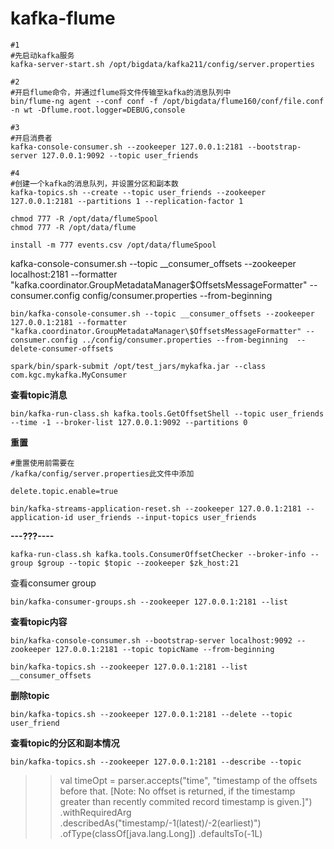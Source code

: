 # kafka-flume

```shell
#1
#先启动kafka服务
kafka-server-start.sh /opt/bigdata/kafka211/config/server.properties

```

```shell
#2
#开启flume命令，并通过flume将文件传输至kafka的消息队列中
bin/flume-ng agent --conf conf -f /opt/bigdata/flume160/conf/file.conf -n wt -Dflume.root.logger=DEBUG,console

```

```shell
#3
#开启消费者
kafka-console-consumer.sh --zookeeper 127.0.0.1:2181 --bootstrap-server 127.0.0.1:9092 --topic user_friends
```

```shell
#4
#创建一个kafka的消息队列，并设置分区和副本数
kafka-topics.sh --create --topic user_friends --zookeeper 127.0.0.1:2181 --partitions 1 --replication-factor 1

```

```shell
chmod 777 -R /opt/data/flumeSpool
chmod 777 -R /opt/data/flume
```

```shell
install -m 777 events.csv /opt/data/flumeSpool
```



kafka-console-consumer.sh --topic __consumer_offsets --zookeeper localhost:2181 --formatter "kafka.coordinator.GroupMetadataManager\$OffsetsMessageFormatter" --consumer.config config/consumer.properties --from-beginning


```shell
bin/kafka-console-consumer.sh --topic __consumer_offsets --zookeeper 127.0.0.1:2181 --formatter "kafka.coordinator.GroupMetadataManager\$OffsetsMessageFormatter" --consumer.config ../config/consumer.properties --from-beginning  --delete-consumer-offsets

```

```shell
spark/bin/spark-submit /opt/test_jars/mykafka.jar --class com.kgc.mykafka.MyConsumer
```

**查看topic消息**

```shell
bin/kafka-run-class.sh kafka.tools.GetOffsetShell --topic user_friends --time -1 --broker-list 127.0.0.1:9092 --partitions 0
```

**重置**

```shell
#重置使用前需要在
/kafka/config/server.properties此文件中添加

delete.topic.enable=true

bin/kafka-streams-application-reset.sh --zookeeper 127.0.0.1:2181 --application-id user_friends --input-topics user_friends

```

**---???----**

```shell
kafka-run-class.sh kafka.tools.ConsumerOffsetChecker --broker-info --group $group --topic $topic --zookeeper $zk_host:21
```

查看consumer group

```shell
bin/kafka-consumer-groups.sh --zookeeper 127.0.0.1:2181 --list
```

**查看topic内容**

```shell
bin/kafka-console-consumer.sh --bootstrap-server localhost:9092 --zookeeper 127.0.0.1:2181 --topic topicName --from-beginning

```

```shell
bin/kafka-topics.sh --zookeeper 127.0.0.1:2181 --list
__consumer_offsets
```

**删除topic**

```
bin/kafka-topics.sh --zookeeper 127.0.0.1:2181 --delete --topic user_friend

```

**查看topic的分区和副本情况**

```
bin/kafka-topics.sh --zookeeper 127.0.0.1:2181 --describe --topic 
```

> > val timeOpt = parser.accepts("time", "timestamp of the offsets before that. [Note: No offset is returned, if the timestamp greater than recently commited record timestamp is given.]")
> >                            .withRequiredArg
> >                            .describedAs("timestamp/-1(latest)/-2(earliest)")
> >                            .ofType(classOf[java.lang.Long])
> >                            .defaultsTo(-1L)